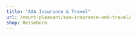 ```yaml
---
title: "AAA Insurance & Travel"
url: /mount-pleasant/aaa-insurance-und-travel/
shop: Reisebüro
---
```

